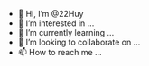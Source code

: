 - 👋 Hi, I’m @22Huy
- 👀 I’m interested in ...
- 🌱 I’m currently learning ...
- 💞️ I’m looking to collaborate on ...
- 📫 How to reach me ...

<!---
22Huy/22Huy is a ✨ special ✨ repository because its `README.md` (this file) appears on your GitHub profile.
You can click the Preview link to take a look at your changes.
--->
